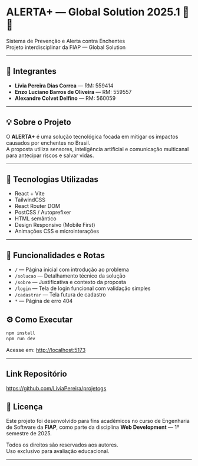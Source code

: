 # ALERTA+ — Global Solution 2025.1 🌊📲

Sistema de Prevenção e Alerta contra Enchentes  
Projeto interdisciplinar da FIAP — Global Solution  

---

## 👥 Integrantes

- **Lívia Pereira Dias Correa** — RM: 559414  
- **Enzo Luciano Barros de Oliveira** — RM: 559557  
- **Alexandre Colvet Delfino** — RM: 560059  

---

## 💡 Sobre o Projeto

O **ALERTA+** é uma solução tecnológica focada em mitigar os impactos causados por enchentes no Brasil.  
A proposta utiliza sensores, inteligência artificial e comunicação multicanal para antecipar riscos e salvar vidas.

---

## 🚀 Tecnologias Utilizadas

- React + Vite
- TailwindCSS
- React Router DOM
- PostCSS / Autoprefixer
- HTML semântico
- Design Responsivo (Mobile First)
- Animações CSS e microinterações

---

## 📂 Funcionalidades e Rotas

- `/` — Página inicial com introdução ao problema
- `/solucao` — Detalhamento técnico da solução
- `/sobre` — Justificativa e contexto da proposta
- `/login` — Tela de login funcional com validação simples
- `/cadastrar` — Tela futura de cadastro
- `*` — Página de erro 404


## ⚙️ Como Executar

```bash
npm install
npm run dev
```

Acesse em: [http://localhost:5173](http://localhost:5173)

---

## Link Repositório

https://github.com/LiviaPereira/projetogs

## 📄 Licença

Este projeto foi desenvolvido para fins acadêmicos no curso de Engenharia de Software da **FIAP**, como parte da disciplina **Web Development** — 1º semestre de 2025.  

Todos os direitos são reservados aos autores.  
Uso exclusivo para avaliação educacional.

---

